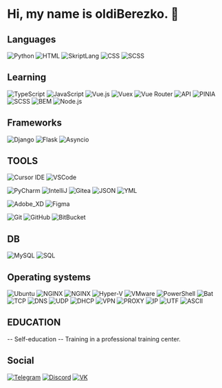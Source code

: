 
# Hi, my name is oldiBerezko. 👋


## Languages
![Python](https://img.shields.io/badge/-Python-000000?style=for-the-badge&logo=python&logoColor=white)
![HTML](https://img.shields.io/badge/-HTML-000000?style=for-the-badge&logo=html5&logoColor=white)
![SkriptLang](https://img.shields.io/badge/-SkriptLang-000000?style=for-the-badge)
![CSS](https://img.shields.io/badge/-CSS-000000?style=for-the-badge&logo=css3&logoColor=white)
![SCSS](https://img.shields.io/badge/-SCSS-000000?style=for-the-badge&logo=SCSS&logoColor=white)

## Learning
![TypeScript](https://img.shields.io/badge/-TypeScript-000000?style=for-the-badge&logo=typescript&logoColor=white)
![JavaScript](https://img.shields.io/badge/-JavaScript-000000?style=for-the-badge&logo=javascript&logoColor=white)
![Vue.js](https://img.shields.io/badge/-Vue.js-000000?style=for-the-badge&logo=vue.js&logoColor=white)
![Vuex](https://img.shields.io/badge/-Vuex-000000?style=for-the-badge&logo=vuex&logoColor=white)
![Vue Router](https://img.shields.io/badge/-Vue%20Router-000000?style=for-the-badge&logo=vue-router&logoColor=white)
![API](https://img.shields.io/badge/-API-000000?style=for-the-badge)
![PINIA](https://img.shields.io/badge/-PINIA-000000?style=for-the-badge)
![SCSS](https://img.shields.io/badge/-SCSS-000000?style=for-the-badge)
![BEM](https://img.shields.io/badge/-BEM-000000?style=for-the-badge)
![Node.js](https://img.shields.io/badge/-Node.js-000000?style=for-the-badge&logo=node.js&logoColor=white)


## Frameworks
![Django](https://img.shields.io/badge/-Django-000000?style=for-the-badge&logo=django&logoColor=white)
![Flask](https://img.shields.io/badge/-Flask-000000?style=for-the-badge&logo=flask&logoColor=white)
![Asyncio](https://img.shields.io/badge/-Asyncio-000000?style=for-the-badge&logo=python&logoColor=white)

## TOOLS 
![Cursor IDE](https://img.shields.io/badge/-Cursor_IDE-000000?style=for-the-badge&logo=cursor&logoColor=white)
![VSCode](https://img.shields.io/badge/-VSCode-000000?style=for-the-badge&logo=visual-studio-code&logoColor=white)

![PyCharm](https://img.shields.io/badge/-PyCharm-000000?style=for-the-badge&logo=pycharm&logoColor=white)
![IntelliJ](https://img.shields.io/badge/-IntelliJ-000000?style=for-the-badge&logo=intellij-idea&logoColor=white)
![Gitea](https://img.shields.io/badge/-Gitea-000000?style=for-the-badge&logo=gitea&logoColor=white)
![JSON](https://img.shields.io/badge/-JSON-000000?style=for-the-badge&logo=json&logoColor=white)
![YML](https://img.shields.io/badge/-YML-000000?style=for-the-badge&logo=yaml&logoColor=white)

![Adobe_XD](https://img.shields.io/badge/-Adobe_XD-000000?style=for-the-badge&logo=adobe-xd&logoColor=white)
![Figma](https://img.shields.io/badge/-Figma-000000?style=for-the-badge&logo=figma&logoColor=white)

![Git](https://img.shields.io/badge/-Git-000000?style=for-the-badge&logo=git&logoColor=white)
![GitHub](https://img.shields.io/badge/-GitHub-000000?style=for-the-badge&logo=github&logoColor=white)
![BitBucket](https://img.shields.io/badge/-BitBucket-000000?style=for-the-badge&logo=bitbucket&logoColor=white)


## DB
![MySQL](https://img.shields.io/badge/-MySQL-000000?style=for-the-badge&logo=mysql&logoColor=white)
![SQL](https://img.shields.io/badge/-SQL-000000?style=for-the-badge&logo=sql&logoColor=white)


## Operating systems
![Ubuntu](https://img.shields.io/badge/-Ubuntu-000000?style=for-the-badge&logo=ubuntu&logoColor=white)
![NGINX](https://img.shields.io/badge/-NGINX-000000?style=for-the-badge&logo=nginx&logoColor=white)
![NGINX](https://img.shields.io/badge/-Windows-000000?style=for-the-badge&logo=nginx&logoColor=white)
![Hyper-V](https://img.shields.io/badge/-Hyper--V-000000?style=for-the-badge&logo=microsoft&logoColor=white)
![VMware](https://img.shields.io/badge/-VMware-000000?style=for-the-badge&logo=vmware&logoColor=white)
![PowerShell](https://img.shields.io/badge/-PowerShell-000000?style=for-the-badge&logo=powershell&logoColor=white)
![Bat](https://img.shields.io/badge/-Bat-000000?style=for-the-badge&logo=bat&logoColor=white)
![TCP](https://img.shields.io/badge/-TCP-000000?style=for-the-badge&logo=tcp&logoColor=white)
![DNS](https://img.shields.io/badge/-DNS-000000?style=for-the-badge&logo=dns&logoColor=white)
![UDP](https://img.shields.io/badge/-UDP-000000?style=for-the-badge&logo=udp&logoColor=white)
![DHCP](https://img.shields.io/badge/-DHCP-000000?style=for-the-badge&logo=dhcp&logoColor=white)
![VPN](https://img.shields.io/badge/-VPN-000000?style=for-the-badge&logo=vpn&logoColor=white)
![PROXY](https://img.shields.io/badge/-PROXY-000000?style=for-the-badge&logo=proxy&logoColor=white)
![IP](https://img.shields.io/badge/-IP-000000?style=for-the-badge&logo=ip&logoColor=white)
![UTF](https://img.shields.io/badge/-UTF-000000?style=for-the-badge&logo=ip&logoColor=white)
![ASCII](https://img.shields.io/badge/-ASCII-000000?style=for-the-badge&logo=ip&logoColor=white)



## EDUCATION
-- Self-education
-- Training in a professional training center.

## Social
[![Telegram](https://img.shields.io/badge/-Telegram-000000?style=for-the-badge&logo=telegram)](https://t.me/berezko)
[![Discord](https://img.shields.io/badge/-Discord-000000?style=for-the-badge&logo=discord)](https://discord.com/users/oldiberezko)
[![VK](https://img.shields.io/badge/-VK-000000?style=for-the-badge&logo=vk)](https://vk.com/oldiberezko)
